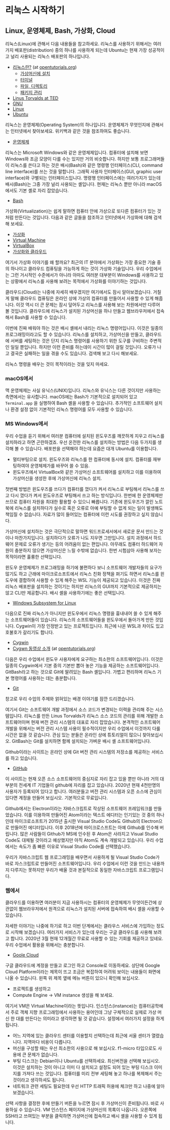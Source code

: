 # 리눅스 시작하기

## Linux, 운영체제, Bash, 가상화, Cloud

리눅스\(Linux\)에 관해서 다음 내용들을 참고하세요. 리눅스를 사용하기 위해서는 여러가지 배포판\(distribution\) 중의 하나를 사용하게 되는데 Ubuntu는 현재 가장 성공적이고 널리 사용되는 리눅스 배포판의 하나입니다.

* [리눅스란?](https://opentutorials.org/module/72/1002) \(at [opentutorials.org](http://opentutorials.org)\)
  * [가상머신에 설치](https://opentutorials.org/module/72/1006)
  * [터미널](https://opentutorials.org/module/72/1338)
  * [파일, 디렉토리](https://opentutorials.org/module/72/1009)
  * [패키지 관리](https://opentutorials.org/module/72/1015)
* [Linus Torvalds at TED](https://www.ted.com/talks/linus_torvalds_the_mind_behind_linux)
* [GNU](https://www.gnu.org)
* [Linux](https://www.linux.org)
* [Ubuntu](https://www.ubuntu.com/)

리눅스는 운영체제\(Operating System\)의 하나입니다. 운영체제가 무엇인지에 관해서는 인터넷에서 찾아보세요. 위키백과 같은 것을 참조하여도 좋습니다.

* [운영체제](https://ko.wikipedia.org/wiki/운영_체제)

리눅스는 Microsoft Windows와 같은 운영체제입니다. 컴퓨터에 설치해 보면 Windows와 조금 모양이 다를 수는 있지만 거의 비슷합니다. 하지만 보통 프로그래머들이 리눅스를 쓴다고 하는 것은 배시\(Bash\)와 같은 명령행 인터페이스\(CLI, command line interface\)를 쓰는 것을 말합니다. 그래픽 사용자 인터페이스\(GUI, graphic user interface\)와 구별되는 인터페이스입니다. 명령행 인터페이스에는 여러가지가 있는데 배시\(Bash\)는 그중 가장 널리 사용되는 셸입니다. 현재는 리눅스 뿐만 아니라 macOS에서도 기본 셸로 자리 잡았습니다.

* [Bash](https://en.wikipedia.org/wiki/Bash_%28Unix_shell%29)

가상화\(Virtualization\)는 쉽게 말하면 컴퓨터 안에 가상으로 또다른 컴퓨터가 있는 것처럼 만든다는 것입니다. 다음과 같은 글들을 참조하고 인터넷에서 가상화에 대해 검색해 보세요.

* [가상화](https://ko.wikipedia.org/wiki/가상화)
* [Virtual Machine](https://ko.wikipedia.org/wiki/가상_머신)
* [VirtualBox](https://www.virtualbox.org/)
* [가상화와 클라우드](https://www.redhat.com/ko/topics/cloud-computing/cloud-vs-virtualization)

여기서 가상화 이야기를 왜 할까요? 최근의 IT 분야에서 가상화는 가장 중요한 기술 중의 하나이고 클라우드 컴퓨팅을 가능하게 하는 것이 가상화 기술입니다. 우리 수업에서는 그런 거시적인 수준에서가 아니라 아마도 여러분 대부분이 Windows를 사용하고 있는 상황에서 리눅스를 사용해 보려는 목적에서 가상화를 이야기하는 것입니다.

클라우드\(Cloud\)는 나중에 자세히 배우겠지만 여기에서도 잠시 알아보겠습니다. 거칠게 말해 클라우드 컴퓨팅은 온라인 상에 가상의 컴퓨터를 만들어서 사용할 수 있게 해줍니다. 이것 역시 더 큰 문제는 잠시 덮어두고 리눅스를 사용해 보는 차원에서만 다루어 볼 것입니다. 클라우드에 리눅스가 설치된 가상머신을 하나 만들고 웹브라우저에서 접속해서 Bash를 사용할 수 있습니다.

이번에 진짜 배워야 하는 것은 배시 셸에서 내리는 리눅스 명령어입니다. 이것은 일종의 프로그래밍이라고도 할 수 있습니다. 리눅스를 설치하고, 가상머신을 만들고, 클라우드에 서버를 세팅하는 것은 단지 리눅스 명령어를 사용하기 위한 도구를 구비하는 주변적인 일일 뿐입니다. 하지만 이런 준비를 하는데이 시간이 많이 걸릴 것입니다. 오류가 나고 결국은 실패하는 일을 겪을 수도 있습니다. 검색해 보고 다시 해보세요.

리눅스 명령을 배우는 것이 목적이라는 것을 잊지 마세요.

### macOS에서

맥 운영체제는 사실 유닉스\(UNIX\)입니다. 리눅스와 유닉스는 다른 것이지만 사용하는 측면에서는 유사합니다. macOS에는 Bash가 기본적으로 설치되어 있고 `Terminal.app` 을 실행하여 Bash 셸을 사용할 수 있습니다. 추가적인 소프트웨어 설치나 환경 설정 없이 기본적인 리눅스 명령어를 모두 사용할 수 있습니다.

### MS Windows에서

우리 수업을 듣기 위해서 여러분 컴퓨터에 설치된 윈도우즈를 깨끗하게 지우고 리눅스를 설치하라고 하면 곤란하겠죠. 우선 온전한 리눅스를 설치하는 방법은 다음 두가지를 생각해 볼 수 있습니다. 배포판을 선택해야 하는데 요즘은 대개 Ubuntu를 이용합니다.

* 멀티부팅으로 설치. 윈도우즈와 리눅스를 한 컴퓨터에 동시에 설치. 컴퓨터를 재부팅하여야 운영체제가를 바꾸어 쓸 수 있음.
* 윈도우즈에서 VirtualBox와 같은 가상머신 소프트웨어를 설치하고 이를 이용하여 가상머신을 생성한 후에 가상머신에 리눅스 설치.

첫번째 방법은 윈도우즈를 쓰다가 컴퓨터를 껐다가 켜서 리눅스로 부팅해서 리눅스를 쓰고 다시 껐다가 켜서 윈도우즈로 부팅해서 쓰고 하는 방식입니다. 한번에 한 운영체제만 쓰므로 컴퓨터 자원을 최대한 활용할 수 있으니 빠릅니다. 기존에 윈도우즈가 깔린 노트북에 리눅스를 설치하다가 실수로 혹은 오류로 아예 부팅할 수 없게 되는 일이 발생해도 책임질 수 없습니다. 자료가 많이 들어있는 컴퓨터에 이런 시도를 권장하고 싶지 않습니다.

가상머신에 설치하는 것은 극단적으로 말하면 워드프로세서에서 새로운 문서 만드는 것이나 마찬가지입니다. 설치하다가 오류가 나도 지우면 그만입니다. 설치 과정에서 하드웨어 문제로 오류가 생기는 등의 어려움이 없는 편입니다. 아무래도 컴퓨터 하드웨어 자원이 충분하지 않으면 가상머신은 느릴 수밖에 없습니다. 한번 시험삼아 사용해 보자는 목적이라면 훌륭한 선택입니다.

윈도우 운영체제가 프로그래밍을 하기에 불편하다 보니 소프트웨어 개발자들의 요구가 많기도 하고 근래에 마이크로소프트에서 리눅스 친화 정책을 펴기도 하면서 리눅스를 윈도우에 결합하여 사용할 수 있게 해주는 WSL 기능이 제공되고 있습니다. 이것은 진짜 리눅스 배포판을 설치하는 것이기는 하지만 리눅스의 GUI까지 기본적으로 제공하지는 않고 CLI만 제공합니다. 배시 셸을 사용하기에는 좋은 선택입니다.

* [Windows Subsystem for Linux](https://docs.microsoft.com/en-us/windows/wsl/about)

다음으로 진짜 리눅스가 아니지만 윈도우에서 리눅스 명령을 흉내내어 쓸 수 있게 해주는 소프트웨어들이 있습니다. 리눅스의 소프트웨어들을 윈도우에서 돌아가게 만든 것입니다. Cygwin이 가장 인정받고 있는 프로젝트입니다. 최근에 나온 WSL과 차이도 있고 호불호가 갈리기도 합니다.

* [Cygwin](https://www.cygwin.com)
* [Cygwn 동영상 소개](https://opentutorials.org/course/128/10123) \(at [opentutorials.org](https://opentutorials.org/)\)

다음은 우리 수업에서 윈도우 사용자에게 요구하는 최소한의 소프트웨어입니다. 이것은 일종의 Cygwin에서 기본 중의 기본만 뽑아 놓은 기능을 제공하는 소프트웨어입니다. GitBash라고 하는 것으로 Git에 딸려있는 Bash 셸입니다. 가볍고 편리하며 리눅스 기본 명령어를 사용하는 데는 충분합니다.

* [Git](https://git-scm.com/)

창고로 우리 수업의 주제와 얽혀있는 배경 이야기를 잠깐 드리겠습니다.

여기서 Git는 소프트웨어 개발 과정에서 소스 코드가 변경되는 이력을 관리해 주는 시스템입니다. 리눅스를 만든 Linus Torvalds가 리눅스 소스 코드의 관리를 위해 개발한 소프트웨어이며 현재 버전 관리 시스템의 대표로 자리 잡았습니다. 본격적인 소프트웨어 개발을 위해서는 버전 관리 시스템 사용이 필수적이지만 우리 수업에서 이것까지 다룰 시간은 없을 것 같습니다. 관심 있는 분들은 온라인 상에 튜토리얼이 많으니 찾아보십시오. GitBash는 Git를 설치하면 함께 설치되는 가벼운 배시 셸 소프트웨어입니다.

Github이라는 사이트는 온라인 상에 Git 버전 관리 시스템의 저장소를 제공하는 서비스를 하고 있습니다.

* [GitHub](http://www.github.com)

이 사이트는 현재 오픈 소스 소프트웨어의 중심지로 자리 잡고 있을 뿐만 아니라 거의 대부분의 전세계 IT 기업들이 github에 자리를 잡고 있습니다. 2020년 현재 4천만명의 사용자가 등록되어 있다고 합니다. 여러분들고 버전 관리 시스템과 오픈 소스에 관심이 있다면 계정을 만들어 보십시오. 기본적으로 무료입니다.

Github에서는 Electron이라는 자바스크립트로 작상된 소프트웨어 프레임워크를 만들었습니다. 이를 이용하여 만들어진 Atom이라는 텍스트 에디터는 인기있는 것 중의 하나인데 마이크로소프트가 2015년 출시한 Visual Studio Code도 Github의 Electron으로 만들어진 에디터입니다. 이후 2018년에 마이크로스프트는 아예 Github를 인수해 버립니다. 많은 사람들이 Github가 MS에 인수된 후 Atom은 사라지고 Visual Studio Code도 대체될 것이라고 예상했지만 아직 Atom도 계속 개발되고 있습니다. 우리 수업에서는 속도가 좀 빠른 이유로 Visual Studio Code를 선택했습니다.

우리가 자바스크립트 웹 프로그래밍을 배우면서 사용하게 될 Visual Studio Code가 바로 자스크립트로 만들어진 소프트웨어입니다. 우리 수업에서 이런 것을 만드는 내용까지 다루지는 못하지만 우리가 배울 것과 본질적으로 동일한 자바스크립트 프로그램입니다.

### 웹에서

클라우드를 이용하면 여러분이 지금 사용하시는 컴퓨터의 운영체제가 무엇이든간에 상관없이 웹브라우저에서 원격으로 리눅스가 설치된 서버에 접속하여 배시 셸을 사용할 수 있습니다.

자세한 이야기는 나중에 하기로 하고 이번 단계에서는 클라우스 서비스에 가입하는 정도로 시작해 보겠습니다. 여러가지 서비스가 있는데 우리는 구글 클라우드를 사용해 보려고 합니다. 2020년 3월 현재 12개월간 무료로 사용할 수 있는 기회를 제공하고 있네요. 우리 수업에서 활용을 위해서는 충분합니다.

* [Goole Cloud](https://cloud.google.com/)

구글 클라우드에 계정을 만들고 로그인 하고 Console로 이동하세요. 상단에 Google Cloud Platform이라는 제목이 뜨고 조금은 복잡하여 어려워 보이는 내용들이 화면에 나올 수 있습니다. 왼쪽 위 제목 옆에 메뉴 버튼이 있으니 확인해 보십시오.

* 프로젝트를 생성하고
* Compute Engine -&gt; VM instance 생성을 해 보세요.

여기서 VM은 Virtual Machine이라는 뜻입니다. 인스턴스\(instance\)는 컴퓨터공학에서 주로 객체 지향 프로그래밍에서 사용하는 용어인데 그냥 구체적으로 실제로 가상 머신 한 대를 만든다는 의미라고 생각하면 될 것 같습니다. 설정에서 여러가지 설정을 하게 됩니다.

* 어느 지역에 있는 클라우드 센터를 이용할지 선택하는데 최근에 서울 센터가 열렸습니다. 지역마다 비용이 다릅니다.
* 머신을 구성할 때는 우선 최소한의 사용으로 해 보십시오. f1-micro 타입으로도 사용에 큰 문제가 없습니다.
* 부팅 디스크는 Debian이나 Ubuntu를 선택하세요. 최신버전을 선택해 보십시오. 이것은 설치하는 것이 아니고 이미 다 설치되고 설정도 되어 있는 부팅 디스크 이미지를 가져다 쓰는 것입니다. 컴퓨터를 미리 전부 세팅해 놓고 하나를 복제해서 주는 것이라고 생각하셔도 됩니다.
* 네트워크 관련 세팅도 필요한데 우선 HTTP 트래픽 허용에 체크만 하고 나중에 알아보겠습니다.

선택 사항을 결정한 후에 만들기 버튼을 누르면 잠시 후 가상머신이 준비됩니다. 바로 사용하실 수 있습니다. VM 인스턴스 페이지에 가상머신의 목록이 나옵니다. 오른쪽에 SSH라고 쓰여있는 부분을 클릭하면 가상머신에 접속하고 배시 셸을 사용할 수 있게 됩니다.

